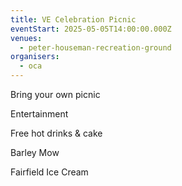 ```yaml
---
title: VE Celebration Picnic
eventStart: 2025-05-05T14:00:00.000Z
venues:
  - peter-houseman-recreation-ground
organisers:
  - oca
---
```

Bring your own picnic

Entertainment

Free hot drinks & cake

Barley Mow

Fairfield Ice Cream
